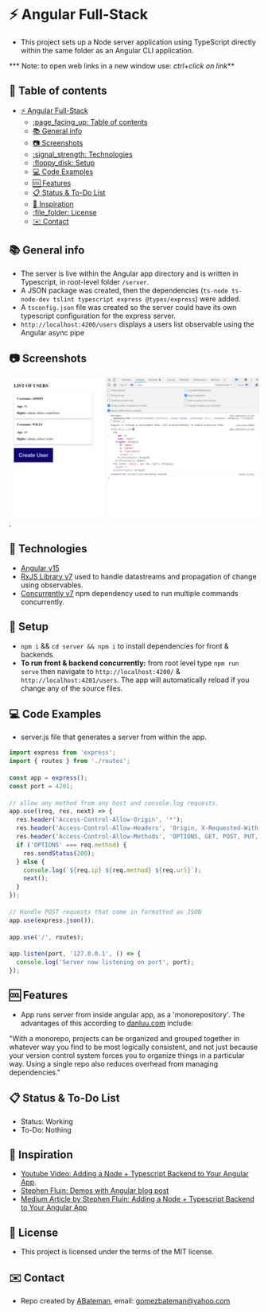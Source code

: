 # :zap: Angular Full-Stack

* This project sets up a Node server application using TypeScript directly within the same folder as an Angular CLI application.

*** Note: to open web links in a new window use: _ctrl+click on link_**

## :page_facing_up: Table of contents

* [:zap: Angular Full-Stack](#zap-angular-full-stack)
  * [:page\_facing\_up: Table of contents](#page_facing_up-table-of-contents)
  * [:books: General info](#books-general-info)
  * [:camera: Screenshots](#camera-screenshots)
  * [:signal\_strength: Technologies](#signal_strength-technologies)
  * [:floppy\_disk: Setup](#floppy_disk-setup)
  * [:computer: Code Examples](#computer-code-examples)
  * [:cool: Features](#cool-features)
  * [:clipboard: Status \& To-Do List](#clipboard-status--to-do-list)
  * [:clap: Inspiration](#clap-inspiration)
  * [:file\_folder: License](#file_folder-license)
  * [:envelope: Contact](#envelope-contact)

## :books: General info

* The server is live within the Angular app directory and is written in Typescript, in root-level folder `/server`.
* A JSON package was created, then the dependencies (`ts-node ts-node-dev tslint typescript express @types/express`) were added.
* A `tsconfig.json` file was created so the server could have its own typescript configuration for the express server.
* `http://localhost:4200/users` displays a users list observable using the Angular async pipe

## :camera: Screenshots

![Example screenshot](./img/users.png).

## :signal_strength: Technologies

* [Angular v15](https://angular.io/)
* [RxJS Library v7](https://angular.io/guide/rx-library) used to handle datastreams and propagation of change using observables.
* [Concurrently v7](https://www.npmjs.com/package/concurrently) npm dependency used to run multiple commands concurrently.

## :floppy_disk: Setup

* `npm i` && `cd server && npm i` to install dependencies for front & backends
* **To run front & backend concurrently:** from root level type `npm run serve` then navigate to `http://localhost:4200/` & `http://localhost:4201/users`. The app will automatically reload if you change any of the source files.

## :computer: Code Examples

* server.js file that generates a server from within the app.

```typescript
import express from 'express';
import { routes } from './routes';

const app = express();
const port = 4201;

// allow any method from any host and console.log requests.
app.use((req, res, next) => {
  res.header('Access-Control-Allow-Origin', '*');
  res.header('Access-Control-Allow-Headers', 'Origin, X-Requested-With, Content-Type, Accept');
  res.header('Access-Control-Allow-Methods', 'OPTIONS, GET, POST, PUT, DELETE');
  if ('OPTIONS' === req.method) {
    res.sendStatus(200);
  } else {
    console.log(`${req.ip} ${req.method} ${req.url}`);
    next();
  }
});

// Handle POST requests that come in formatted as JSON
app.use(express.json());

app.use('/', routes);

app.listen(port, '127.0.0.1', () => {
  console.log('Server now listening on port', port);
});

```

## :cool: Features

* App runs server from inside angular app, as a 'monorepository'. The advantages of this according to [danluu.com](https://danluu.com/monorepo/) include:

"With a monorepo, projects can be organized and grouped together in whatever way you find to be most logically consistent, and not just because your version control system forces you to organize things in a particular way. Using a single repo also reduces overhead from managing dependencies."

## :clipboard: Status & To-Do List

* Status: Working
* To-Do: Nothing

## :clap: Inspiration

* [Youtube Video: Adding a Node + Typescript Backend to Your Angular App](https://www.youtube.com/watch?v=Ad3fj9V7s6A).
* [Stephen Fluin: Demos with Angular blog post](https://fluin.io/blog/adding-node-typescript-to-angular-app)
* [Medium Article by Stephen Fluin: Adding a Node + Typescript Backend to Your Angular App](https://medium.com/@stephenfluin/adding-a-node-typescript-backend-to-your-angular-app-29b0e9925ff)

## :file_folder: License

* This project is licensed under the terms of the MIT license.

## :envelope: Contact

* Repo created by [ABateman](https://github.com/AndrewJBateman), email: gomezbateman@yahoo.com
